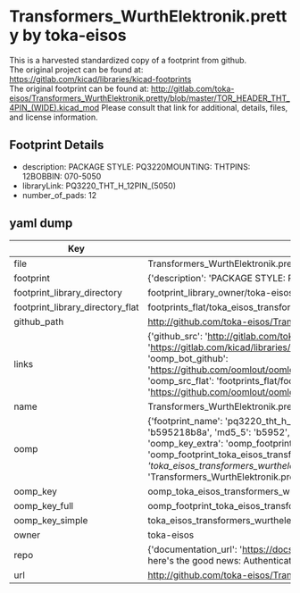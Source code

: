 # Transformers_WurthElektronik.pretty by toka-eisos  
This is a harvested standardized copy of a footprint from github.  
The original project can be found at:  
https://gitlab.com/kicad/libraries/kicad-footprints  
The original footprint can be found at:
http://gitlab.com/toka-eisos/Transformers_WurthElektronik.pretty/blob/master/TOR_HEADER_THT_4PIN_(WIDE).kicad_mod
Please consult that link for additional, details, files, and license information.  
## Footprint Details
* description: PACKAGE STYLE: PQ3220MOUNTING: THTPINS: 12BOBBIN: 070-5050  
* libraryLink: PQ3220_THT_H_12PIN_(5050)  
* number_of_pads: 12  
## yaml dump  
| Key | Value |  
| --- | --- |  
| file | Transformers_WurthElektronik.pretty/PQ3220_THT_H_12PIN_(5050).kicad_mod |  
| footprint | {'description': 'PACKAGE STYLE: PQ3220MOUNTING: THTPINS: 12BOBBIN: 070-5050', 'libraryLink': 'PQ3220_THT_H_12PIN_(5050)', 'number_of_pads': 12} |  
| footprint_library_directory | footprint_library_owner/toka-eisos_Transformers_WurthElektronik.pretty |  
| footprint_library_directory_flat | footprints_flat/toka_eisos_transformers_wurthelektronik_pq3220_tht_h_12pin_(5050)/working |  
| github_path | http://github.com/toka-eisos/Transformers_WurthElektronik.pretty/blob/master/PQ3220_THT_H_12PIN_(5050).kicad_mod |  
| links | {'github_src': 'http://gitlab.com/toka-eisos/Transformers_WurthElektronik.pretty/blob/master/TOR_HEADER_THT_4PIN_(WIDE).kicad_mod', 'github_src_repo': 'https://gitlab.com/kicad/libraries/kicad-footprints', 'oomp_bot': 'footprints/toka_eisos_transformers_wurthelektronik_pq3220_tht_h_12pin_(5050)/working', 'oomp_bot_github': 'https://github.com/oomlout/oomlout_oomp_footprint_bot/tree/main/footprints/toka_eisos_transformers_wurthelektronik_pq3220_tht_h_12pin_(5050)/working', 'oomp_src_flat': 'footprints_flat/footprints_flat/toka_eisos_transformers_wurthelektronik_pq3220_tht_h_12pin_(5050)/working', 'oomp_src_flat_github': 'https://github.com/oomlout/oomlout_oomp_footprint_src/tree/main/footprints_flat/toka_eisos_transformers_wurthelektronik_pq3220_tht_h_12pin_(5050)/working'} |  
| name | Transformers_WurthElektronik.pretty |  
| oomp | {'footprint_name': 'pq3220_tht_h_12pin_(5050)', 'library_name': 'transformers_wurthelektronik', 'md5': 'b595218b8aa02cb5fd150c985333fbfb', 'md5_10': 'b595218b8a', 'md5_5': 'b5952', 'md5_6': 'b59521', 'oomp_key': 'oomp_toka_eisos_transformers_wurthelektronik_pq3220_tht_h_12pin_(5050)', 'oomp_key_extra': 'oomp_footprint_toka_eisos_transformers_wurthelektronik_pq3220_tht_h_12pin_(5050)', 'oomp_key_full': 'oomp_footprint_toka_eisos_transformers_wurthelektronik_pq3220_tht_h_12pin_(5050)_b59521', 'oomp_key_simple': 'toka_eisos_transformers_wurthelektronik_pq3220_tht_h_12pin_(5050)', 'original_filename': 'Transformers_WurthElektronik.pretty/PQ3220_THT_H_12PIN_(5050).kicad_mod', 'owner_name': 'toka_eisos'} |  
| oomp_key | oomp_toka_eisos_transformers_wurthelektronik_pq3220_tht_h_12pin_(5050) |  
| oomp_key_full | oomp_footprint_toka_eisos_transformers_wurthelektronik_pq3220_tht_h_12pin_(5050) |  
| oomp_key_simple | toka_eisos_transformers_wurthelektronik_pq3220_tht_h_12pin_(5050) |  
| owner | toka-eisos |  
| repo | {'documentation_url': 'https://docs.github.com/rest/overview/resources-in-the-rest-api#rate-limiting', 'message': "API rate limit exceeded for 84.66.173.59. (But here's the good news: Authenticated requests get a higher rate limit. Check out the documentation for more details.)"} |  
| url | http://github.com/toka-eisos/Transformers_WurthElektronik.pretty |  

